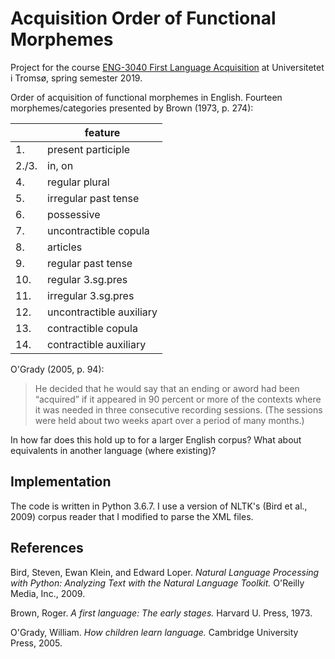 # Acquisition Order of Functional Morphemes

Project for the course [ENG-3040 First Language Acquisition](https://en.uit.no/education/courses/course?p_document_id=567082) at Universitetet i Tromsø, spring semester 2019.

Order of acquisition of functional morphemes in English. Fourteen morphemes/categories presented by Brown (1973, p. 274):

|       | feature                  |
|-------|--------------------------|
| 1.    | present participle       |
| 2./3. | in, on                   |
| 4.    | regular plural           |
| 5.    | irregular past tense     |
| 6.    | possessive               |
| 7.    | uncontractible copula    |
| 8.    | articles                 |
| 9.    | regular past tense       |
| 10.   | regular 3.sg.pres        |
| 11.   | irregular 3.sg.pres      |
| 12.   | uncontractible auxiliary |
| 13.   | contractible copula      |
| 14.   | contractible auxiliary   |

O'Grady (2005, p. 94):
> He decided that he would say that an ending or aword had been “acquired” if it appeared in 90 percent or more of the contexts where it was needed in three consecutive recording sessions. (The sessions were held about two weeks apart over a period of many months.)

In how far does this hold up to for a larger English corpus? What about equivalents in another language (where existing)?


## Implementation

The code is written in Python 3.6.7.
I use a version of NLTK's (Bird et al., 2009) corpus reader that I modified to parse the XML files.

## References

Bird, Steven, Ewan Klein, and Edward Loper. _Natural Language Processing with Python: Analyzing Text with the Natural Language Toolkit._ O'Reilly Media, Inc., 2009.

Brown, Roger. _A first language: The early stages._ Harvard U. Press, 1973.

O'Grady, William. _How children learn language._ Cambridge University Press, 2005.
